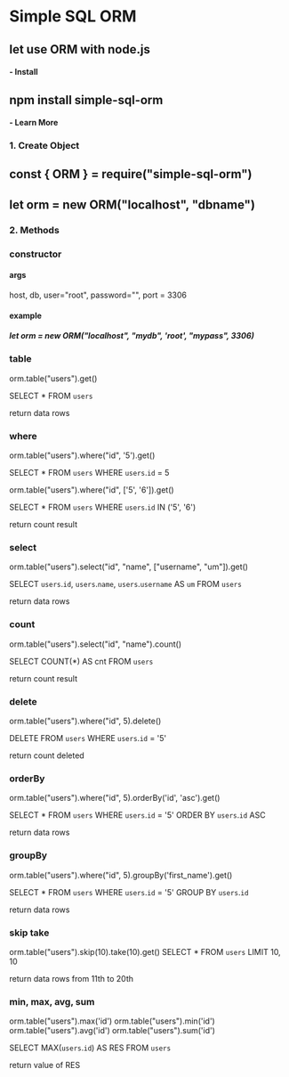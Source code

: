 # Simple SQL ORM

## let use ORM with node.js

#### - Install

## npm install simple-sql-orm

#### - Learn More

### 1. Create Object

## const { ORM } = require("simple-sql-orm")

## let orm = new ORM("localhost", "dbname")

### 2. Methods
### constructor
#### args
host, db, user="root", password="", port = 3306

#### example

##### let orm = new ORM("localhost", "mydb", 'root', "mypass", 3306)

### table

orm.table("users").get()

SELECT * FROM `users`

return data rows

### where

orm.table("users").where("id", '5').get()

SELECT * FROM `users` WHERE `users`.`id` = 5

orm.table("users").where("id", ['5', '6']).get()

SELECT * FROM `users` WHERE `users`.`id` IN ('5', '6')

return count result

### select

orm.table("users").select("id", "name", ["username", "um"]).get()

SELECT `users`.`id`, `users`.`name`, `users`.`username` AS `um` FROM `users`

return data rows

### count

orm.table("users").select("id", "name").count()

SELECT COUNT(*) AS cnt FROM `users`

return count result

### delete

orm.table("users").where("id", 5).delete()

DELETE FROM `users` WHERE `users`.`id` = '5'

return count deleted

### orderBy

orm.table("users").where("id", 5).orderBy('id', 'asc').get()

SELECT * FROM `users` WHERE `users`.`id` = '5' ORDER BY `users`.`id` ASC

return data rows

### groupBy

orm.table("users").where("id", 5).groupBy('first_name').get()

SELECT * FROM `users` WHERE `users`.`id` = '5' GROUP BY `users`.`id`

return data rows

### skip take

orm.table("users").skip(10).take(10).get()
SELECT * FROM `users` LIMIT 10, 10

return data rows from 11th to 20th
### min, max, avg, sum

orm.table("users").max('id')
orm.table("users").min('id')
orm.table("users").avg('id')
orm.table("users").sum('id')

SELECT MAX(`users`.`id`) AS RES FROM `users`

return value of RES